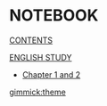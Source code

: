 # NOTEBOOK

<!-- [About](about.md) -->

[CONTENTS](navigation.md)




[ENGLISH STUDY]()

* [Chapter 1 and 2](english/note1and2.md)



[gimmick:theme](yeti)

